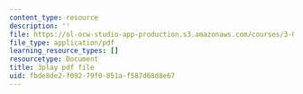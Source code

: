 ```yaml
---
content_type: resource
description: ''
file: https://ol-ocw-studio-app-production.s3.amazonaws.com/courses/3-091sc-introduction-to-solid-state-chemistry-fall-2010/fbde8de2f09279f0851af587d68d8e67_UwZU-Lk26X4.pdf
file_type: application/pdf
learning_resource_types: []
resourcetype: Document
title: 3play pdf file
uid: fbde8de2-f092-79f0-851a-f587d68d8e67
---
```

